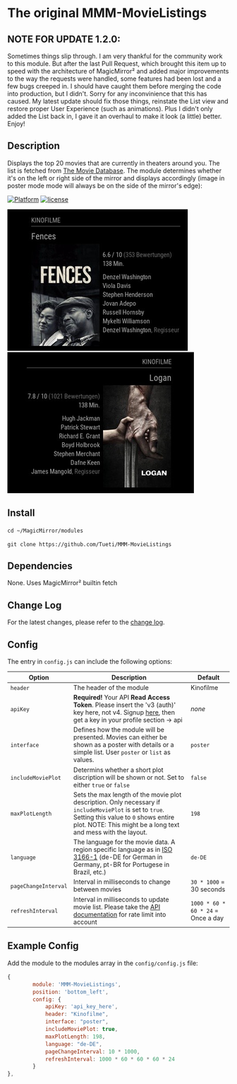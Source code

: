 # The original MMM-MovieListings

## NOTE FOR UPDATE 1.2.0:
Sometimes things slip through. I am very thankful for the community work to this module. But after the last Pull Request, which brought this item up to speed with the architecture of MagicMirror² and added major improvements to the way the requests were handled, some features had been lost and a few bugs creeped in. I should have caught them before merging the code into production, but I didn't. Sorry for any inconvinience that this has caused. My latest update should fix those things, reinstate the List view and restore proper User Experience (such as animations). Plus I didn't only added the List back in, I gave it an overhaul to make it look (a little) better. Enjoy!

## Description
Displays the top 20 movies that are currently in theaters around you. The list is fetched from [The Movie Database](https://themoviedb.org).
The module determines whether it's on the left or right side of the mirror and displays accordingly (image in poster mode mode will always be on the side of the mirror's edge):

[![Platform](https://img.shields.io/badge/platform-MagicMirror-informational)](https://MagicMirror.builders)
[![license](https://img.shields.io/github/license/mashape/apistatus.svg)](LICENSE)

![Example](image-1.png)
![Example](image-2.png)

## Install
`cd ~/MagicMirror/modules`

`git clone https://github.com/Tueti/MMM-MovieListings`

## Dependencies
None. Uses MagicMirror² builtin fetch

## Change Log
For the latest changes, please refer to the [change log](https://github.com/Tueti/MMM-MovieListings/wiki/Change-Log).

## Config
The entry in `config.js` can include the following options:

|Option|Description|Default|
|---|---|---|
|`header`|The header of the module|Kinofilme|
|`apiKey`|**Required!** Your API **Read Access Token**. Please insert the 'v3 (auth)' key here, not v4. Signup [here](https://www.themoviedb.org/account/signup), then get a key in your profile section -> api|_none_|
|`interface`|Defines how the module will be presented. Movies can either be shown as a poster with details or a simple list. User `poster` or `list` as values.|`poster`|
|`includeMoviePlot`|Determins whether a short plot discription will be shown or not. Set to either `true` or `false`|`false`|
|`maxPlotLength`|Sets the max length of the movie plot description. Only necessary if `includeMoviePlot` is set to `true`. Setting this value to `0` shows entire plot. NOTE: This might be a long text and mess with the layout.|`198`|
|`language`|The language for the movie data. A region specific language as in [ISO 3166-1](https://en.wikipedia.org/wiki/ISO_3166-1_alpha-2) (de-DE for German in Germany, pt-BR for Portugese in Brazil, etc.)|`de-DE`|
|`pageChangeInterval`|Interval in milliseconds to change between movies|`30 * 1000` = 30 seconds|
|`refreshInterval`|Interval in milliseconds to update movie list. Please take the [API documentation](https://developers.themoviedb.org/3/getting-started/request-rate-limiting) for rate limit into account |`1000 * 60 * 60 * 24` = Once a day|

## Example Config
Add the module to the modules array in the `config/config.js` file:
````javascript
{
		module: 'MMM-MovieListings',
		position: 'bottom_left',
		config: {
			apiKey: 'api_key_here',
			header: "Kinofilme",
			interface: "poster",
			includeMoviePlot: true,
			maxPlotLength: 198,
			language: "de-DE",
			pageChangeInterval: 10 * 1000,
			refreshInterval: 1000 * 60 * 60 * 60 * 24
		}
},
````